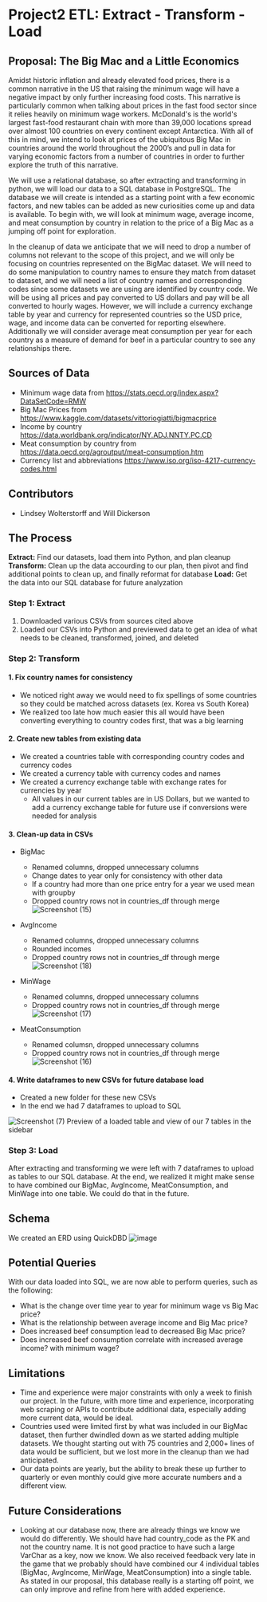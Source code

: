 # Project2 ETL: Extract - Transform - Load

## Proposal: The Big Mac and a Little Economics

Amidst historic inflation and already elevated food prices, there is a common narrative in the US  that raising the minimum wage will have a negative impact by only further increasing food costs. This narrative is particularly common when talking about prices in the fast food sector since it relies heavily on minimum wage workers. McDonald's is the world's largest fast-food restaurant chain with more than 39,000 locations spread over almost 100 countries on every continent except Antarctica. With all of this in mind, we intend to look at prices of the ubiquitous Big Mac in countries around the world throughout the 2000’s and pull in data for varying economic factors from a number of countries in order to further explore the truth of this narrative. 

We will use a relational database, so after extracting and transforming in python, we will load our data to a SQL database in PostgreSQL. The database we will create is intended as a starting point with a few economic factors, and new tables can be added as new curiosities come up and data is available. To begin with, we will look at minimum wage, average income, and meat consumption by country in relation to the price of a Big Mac as a jumping off point for exploration.

In the cleanup of data we anticipate that we will need to drop a number of columns not relevant to the scope of this project, and we will only be focusing on countries represented on the BigMac dataset. We will need to do some manipulation to country names to ensure they match from dataset to dataset, and we will need a list of country names and corresponding codes since some datasets we are using are identified by country code. We will be using all prices and pay converted to US dollars and pay will be all converted to hourly wages. However, we will include a currency exchange table by year and currency for represented countries so the USD price, wage, and income data can be converted for reporting elsewhere. Additionally we will consider average meat consumption per year for each country as a measure of demand for beef in a particular country to see any relationships there. 

## Sources of Data
* Minimum wage data from https://stats.oecd.org/index.aspx?DataSetCode=RMW
* Big Mac Prices from https://www.kaggle.com/datasets/vittoriogiatti/bigmacprice
* Income by country https://data.worldbank.org/indicator/NY.ADJ.NNTY.PC.CD
* Meat consumption by country from https://data.oecd.org/agroutput/meat-consumption.htm
* Currency list and abbreviations https://www.iso.org/iso-4217-currency-codes.html

## Contributors
* Lindsey Wolterstorff and Will Dickerson

## The Process
**Extract:** Find our datasets, load them into Python, and plan cleanup
**Transform:** Clean up the data accourding to our plan, then pivot and find additional points to clean up, and finally reformat for database
**Load:** Get the data into our SQL database for future analyzation

### Step 1: Extract
1. Downloaded various CSVs from sources cited above
2. Loaded our CSVs into Python and previewed data to get an idea of what needs to be cleaned, transformed, joined, and deleted

### Step 2: Transform
#### 1. Fix country names for consistency
* We noticed right away we would need to fix spellings of some countries so they could be matched across datasets (ex. Korea vs South Korea)
* We realized too late how much easier this all would have been converting everything to country codes first, that was a big learning 

#### 2. Create new tables from existing data
* We created a countries table with corresponding country codes and currency codes
* We created a currency table with currency codes and names
* We created a currency exchange table with exchange rates for currencies by year
    * All values in our current tables are in US Dollars, but we wanted to add a currency exchange table for future use if conversions were needed for analysis  

#### 3. Clean-up data in CSVs
* BigMac
    *  Renamed columns, dropped unnecessary columns
    *  Change dates to year only for consistency with other data
    *  If a country had more than one price entry for a year we used mean with groupby
    *  Dropped country rows not in countries_df through merge
![Screenshot (15)](https://user-images.githubusercontent.com/113874979/209047617-d1084855-b335-4bf8-ad38-266cd29a3439.png) 
  
* AvgIncome
    * Renamed columns, dropped unnecessary columns
    * Rounded incomes
    * Dropped country rows not in countries_df through merge
![Screenshot (18)](https://user-images.githubusercontent.com/113874979/209047903-7236d67a-f355-489d-ac20-434fded05d73.png)
 
* MinWage
    * Renamed columns, dropped unnecessary columns
    * Dropped country rows not in countries_df through merge
![Screenshot (17)](https://user-images.githubusercontent.com/113874979/209047811-15f89149-7de8-41bd-af82-f91e2674d6cb.png)

* MeatConsumption
    * Renamed columsn, dropped unnecessary columns
    * Dropped country rows not in countries_df through merge
![Screenshot (16)](https://user-images.githubusercontent.com/113874979/209047721-adddcc06-9f52-4ccd-8287-802f295b2296.png)


#### 4. Write dataframes to new CSVs for future database load
* Created a new folder for these new CSVs
* In the end we had 7 dataframes to upload to SQL

![Screenshot (7)](https://user-images.githubusercontent.com/113874979/209047088-68487482-52f5-42e7-bed5-becb1cb0ebe7.png)
Preview of a loaded table and view of our 7 tables in the sidebar


### Step 3: Load
After extracting and transforming we were left with 7 dataframes to upload as tables to our SQL database. At the end, we realized it might make sense to have combined our BigMac, AvgIncome, MeatConsumption, and MinWage into one table. We could do that in the future.

## Schema
We created an ERD using QuickDBD
![image](https://user-images.githubusercontent.com/113874979/209034957-f88419bd-7fa9-46c2-b9d5-26465668389b.png)

## Potential Queries
With our data loaded into SQL, we are now able to perform queries, such as the following:
* What is the change over time year to year for minimum wage vs Big Mac price?
* What is the relationship between average income and Big Mac price?
* Does increased beef consumption lead to decreased Big Mac price?
* Does increased beef consumption correlate with increased average income? with minimum wage?

## Limitations
* Time and experience were major constraints with only a week to finish our project. In the future, with more time and experience, incorporating web scraping or APIs to contribute additional data, especially adding more current data, would be ideal. 
* Countries used were limited first by what was included in our BigMac dataset, then further dwindled down as we started adding multiple datasets. We thought starting out with 75 countries and 2,000+ lines of data would be sufficient, but we lost more in the cleanup than we had anticipated.
* Our data points are yearly, but the ability to break these up further to quarterly or even monthly could give more accurate numbers and a different view.

## Future Considerations
* Looking at our database now, there are already things we know we would do differently. We should have had country_code as the PK and not the country name. It is not good practice to have such a large VarChar as a key, now we know. We also received feedback very late in the game that we probably should have combined our 4 individual tables (BigMac, AvgIncome, MinWage, MeatConsumption) into a single table. As stated in our proposal, this database really is a starting off point, we can only improve and refine from here with added experience. 


